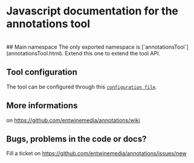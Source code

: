 # Javascript documentation for the annotations tool
<br/>
## Main namespace
The only exported namespace is [`annotationsTool`](annotationsTool.html). Extend this one to extend the tool API.

## Tool configuration
The tool can be configured through this [`configuration file`](module-annotations-tool-configuration.html#Configuration).

## More informations
on https://github.com/entwinemedia/annotations/wiki

## Bugs, problems in the code or docs?
Fill a ticket on https://github.com/entwinemedia/annotations/issues/new